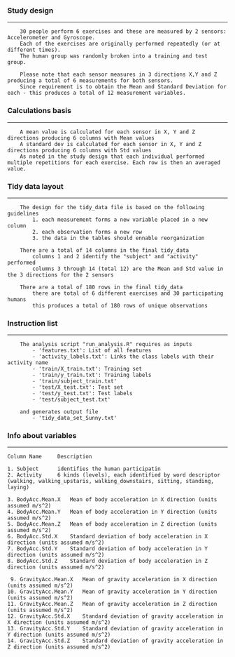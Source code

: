 ### Study design
----------------
		30 people perform 6 exercises and these are measured by 2 sensors: Accelerometer and Gyroscope.
		Each of the exercises are originally performed repeatedly (or at different times). 
		The human group was randomly broken into a training and test group.

		Please note that each sensor measures in 3 directions X,Y and Z producing a total of 6 measurements for both sensors.
		Since requirement is to obtain the Mean and Standard Deviation for each - this produces a total of 12 measurement variables.


### Calculations basis
----------------------
		A mean value is calculated for each sensor in X, Y and Z directions producing 6 columns with Mean values
		A standard dev is calculated for each sensor in X, Y and Z directions producing 6 columns with Std values
		As noted in the study design that each individual performed multiple repetitions for each exercise. Each row is then an averaged value.


### Tidy data layout
--------------------
		The design for the tidy_data file is based on the following guidelines
			1. each measurement forms a new variable placed in a new column
			2. each observation forms a new row
			3. the data in the tables should ennable reorganization

		There are a total of 14 columns in the final tidy_data
			columns 1 and 2 identify the "subject" and "activity" performed
			columns 3 through 14 (total 12) are the Mean and Std value in the 3 directions for the 2 sensors

		There are a total of 180 rows in the final tidy_data
			there are total of 6 different exercises and 30 participating humans
			this produces a total of 180 rows of unique observations


### Instruction list
--------------------
		The analysis script "run_analysis.R" requires as inputs
			- 'features.txt': List of all features
			- 'activity_labels.txt': Links the class labels with their activity name
			- 'train/X_train.txt': Training set
			- 'train/y_train.txt': Training labels
			- 'train/subject_train.txt'
			- 'test/X_test.txt': Test set
			- 'test/y_test.txt': Test labels
			- 'test/subject_test.txt'

		and generates output file
			- 'tidy_data_set_Sunny.txt'
			

### Info about variables
------------------------
	Column Name		Description

	1. Subject		identifies the human participatin
	2. Activity		6 kinds (levels), each identified by word descriptor (walking, walking_upstaris, walking_downstairs, sitting, standing, laying)

	3. BodyAcc.Mean.X	Mean of body acceleration in X direction (units assumed m/s^2)
	4. BodyAcc.Mean.Y	Mean of body acceleration in Y direction (units assumed m/s^2)
	5. BodyAcc.Mean.Z	Mean of body acceleration in Z direction (units assumed m/s^2)
	6. BodyAcc.Std.X	Standard deviation of body acceleration in X direction (units assumed m/s^2)
	7. BodyAcc.Std.Y	Standard deviation of body acceleration in Y direction (units assumed m/s^2)
	8. BodyAcc.Std.Z	Standard deviation of body acceleration in Z direction (units assumed m/s^2)

	 9. GravityAcc.Mean.X	Mean of gravity acceleration in X direction (units assumed m/s^2)
	10. GravityAcc.Mean.Y	Mean of gravity acceleration in Y direction (units assumed m/s^2)
	11. GravityAcc.Mean.Z	Mean of gravity acceleration in Z direction (units assumed m/s^2)
	12. GravityAcc.Std.X	Standard deviation of gravity acceleration in X direction (units assumed m/s^2)
	13. GravityAcc.Std.Y	Standard deviation of gravity acceleration in Y direction (units assumed m/s^2)
	14. GravityAcc.Std.Z	Standard deviation of gravity acceleration in Z direction (units assumed m/s^2)